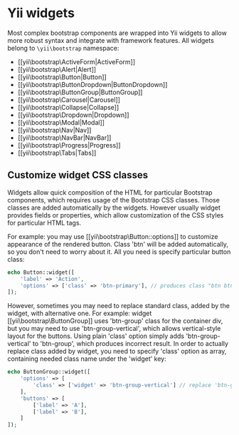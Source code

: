 Yii widgets
===========

Most complex bootstrap components are wrapped into Yii widgets to allow more robust syntax and integrate with
framework features. All widgets belong to `\yii\bootstrap` namespace:

- [[yii\bootstrap\ActiveForm|ActiveForm]]
- [[yii\bootstrap\Alert|Alert]]
- [[yii\bootstrap\Button|Button]]
- [[yii\bootstrap\ButtonDropdown|ButtonDropdown]]
- [[yii\bootstrap\ButtonGroup|ButtonGroup]]
- [[yii\bootstrap\Carousel|Carousel]]
- [[yii\bootstrap\Collapse|Collapse]]
- [[yii\bootstrap\Dropdown|Dropdown]]
- [[yii\bootstrap\Modal|Modal]]
- [[yii\bootstrap\Nav|Nav]]
- [[yii\bootstrap\NavBar|NavBar]]
- [[yii\bootstrap\Progress|Progress]]
- [[yii\bootstrap\Tabs|Tabs]]


## Customize widget CSS classes <span id="widgets-customize-css-classes"></span>

Widgets allow quick composition of the HTML for particular Bootstrap components, which requires usage of the
Bootstrap CSS classes. Those classes are added automatically by the widgets. However usually widget provides
fields or properties, which allow customization of the CSS styles for particular HTML tags.

For example: you may use [[yii\bootstrap\Button::options]] to customize appearance of the rendered button.
Class 'btn' will be added automatically, so you don't need to worry about it. All you need is specify particular
button class:

```php
echo Button::widget([
    'label' => 'Action',
    'options' => ['class' => 'btn-primary'], // produces class "btn btn-primary"
]);
```

However, sometimes you may need to replace standard class, added by the widget, with alternative one.
For example: widget [[yii\bootstrap\ButtonGroup]] uses 'btn-group' class for the container div, but you may
need to use 'btn-group-vertical', which allows vertical-style layout for the buttons. Using plain 'class' option
simply adds 'btn-group-vertical' to 'btn-group', which produces incorrect result.
In order to actually replace class added by widget, you need to specify 'class' option as array, containing
needed class name under the 'widget' key:

```php
echo ButtonGroup::widget([
    'options' => [
        'class' => ['widget' => 'btn-group-vertical'] // replace 'btn-group' with 'btn-group-vertical'
    ],
    'buttons' => [
        ['label' => 'A'],
        ['label' => 'B'],
    ]
]);
```
